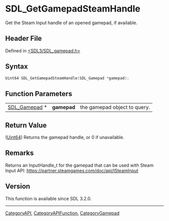 # SDL_GetGamepadSteamHandle

Get the Steam Input handle of an opened gamepad, if available.

## Header File

Defined in [<SDL3/SDL_gamepad.h>](https://github.com/libsdl-org/SDL/blob/main/include/SDL3/SDL_gamepad.h)

## Syntax

```c
Uint64 SDL_GetGamepadSteamHandle(SDL_Gamepad *gamepad);
```

## Function Parameters

|                              |             |                              |
| ---------------------------- | ----------- | ---------------------------- |
| [SDL_Gamepad](SDL_Gamepad) * | **gamepad** | the gamepad object to query. |

## Return Value

([Uint64](Uint64)) Returns the gamepad handle, or 0 if unavailable.

## Remarks

Returns an InputHandle_t for the gamepad that can be used with Steam Input
API: https://partner.steamgames.com/doc/api/ISteamInput

## Version

This function is available since SDL 3.2.0.

----
[CategoryAPI](CategoryAPI), [CategoryAPIFunction](CategoryAPIFunction), [CategoryGamepad](CategoryGamepad)

